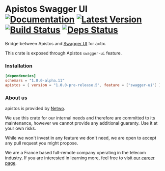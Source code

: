 # Apistos Swagger UI &emsp; [![Documentation]][docs.rs] [![Latest Version]][crates.io] [![Build Status]][build] [![Deps Status]][deps.rs]

[docs.rs]: https://docs.rs/apistos-swagger-ui/

[crates.io]: https://crates.io/crates/apistos-swagger-ui

[build]: https://github.com/netwo-io/apistos/actions/workflows/build.yaml?branch=main

[Documentation]: https://img.shields.io/docsrs/apistos-swagger-ui

[Latest Version]: https://img.shields.io/crates/v/apistos-swagger-ui.svg

[Build Status]: https://github.com/netwo-io/apistos/actions/workflows/build.yaml/badge.svg?branch=main

[deps.rs]: https://deps.rs/crate/apistos-swagger-ui

[Deps Status]: https://deps.rs/crate/apistos-swagger-ui/latest/status.svg

Bridge between Apistos and [Swagger UI](https://swagger.io/tools/swagger-ui/) for actix.

This crate is exposed through Apistos `swagger-ui` feature.

### Installation

```toml
[dependencies]
schemars = "1.0.0-alpha.11"
apistos = { version = "1.0.0-pre-release.5", feature = ["swagger-ui"] }
```

### About us

apistos is provided by [Netwo](https://www.netwo.io).

We use this crate for our internal needs and therefore are committed to its maintenance, however we cannot provide any
additional guaranty. Use it at your own risks.

While we won't invest in any feature we don't need, we are open to accept any pull request you might propose.

We are a France based full-remote company operating in the telecom industry. If you are interested in learning more,
feel free to visit [our career page](https://www.netwo.io/carriere).
